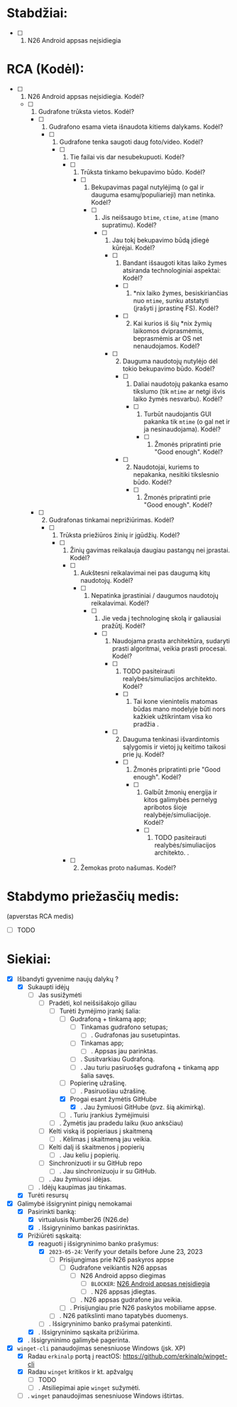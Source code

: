 # Stabdžiai:

  - [ ] 1. N26 Android appsas neįsidiegia
    <a id="N26-Android-appsas-neįsidiegia"></a>


# RCA (Kodėl):

  - [ ] 1. N26 Android appsas neįsidiegia.
        Kodėl?
    - [ ] 1. Gudrafone trūksta vietos.
          Kodėl?
      - [ ] 1. Gudrafono esama vieta išnaudota kitiems dalykams.
            Kodėl?
        - [ ] 1. Gudrafone tenka saugoti daug foto/video.
              Kodėl?
          - [ ] 1. Tie failai vis dar nesubekupuoti.
                Kodėl?
            - [ ] 1. Trūksta tinkamo bekupavimo būdo.
                  Kodėl?
              - [ ] 1. Bekupavimas pagal nutylėjimą (o gal ir dauguma esamų/populiarieji) man netinka.
                    Kodėl?
                - [ ] 1. Jis neišsaugo `btime`, `ctime`, `atime` (mano supratimu).
                      Kodėl?
                  - [ ] 1. Jau tokį bekupavimo būdą įdiegė kūrėjai.
                        Kodėl?
                    - [ ] 1. Bandant išsaugoti kitas laiko žymes atsiranda technologiniai aspektai:
                          Kodėl?
                      - [ ] 1. \*nix laiko žymes, besiskiriančias nuo `mtime`, sunku atstatyti (įrašyti į įprastinę FS).
                            Kodėl?
                      - [ ] 2. Kai kurios iš šių \*nix žymių laikomos dviprasmėmis, beprasmėmis ar OS net nenaudojamos.
                            Kodėl?
                    - [ ] 2. Dauguma naudotojų nutylėjo dėl tokio bekupavimo būdo.
                          Kodėl?
                      - [ ] 1. Daliai naudotojų pakanka esamo tikslumo (tik `mtime` ar netgi išvis laiko žymės nesvarbu).
                            Kodėl?
                        - [ ] 1. Turbūt naudojantis GUI pakanka tik `mtime` (o gal net ir ja nesinaudojama).
                              Kodėl?
                          - [ ] 1. Žmonės pripratinti prie "Good enough".
                                Kodėl?
                      - [ ] 2. Naudotojai, kuriems to nepakanka, nesitiki tikslesnio būdo.
                            Kodėl?
                        - [ ] 1. Žmonės pripratinti prie "Good enough".
                              Kodėl?
      - [ ] 2. Gudrafonas tinkamai neprižiūrimas.
            Kodėl?
        - [ ] 1. Trūksta priežiūros žinių ir įgūdžių.
              Kodėl?
          - [ ] 1. Žinių gavimas reikalauja daugiau pastangų nei įprastai.
                Kodėl?
            - [ ] 1. Aukštesni reikalavimai nei pas daugumą kitų naudotojų.
                  Kodėl?
              - [ ] 1. Nepatinka įprastiniai / daugumos naudotojų reikalavimai.
                    Kodėl?
                - [ ] 1. Jie veda į technologinę skolą ir galiausiai pražūtį.
                      Kodėl?
                  - [ ] 1. Naudojama prasta architektūra, sudaryti prasti algoritmai, veikia prasti procesai.
                        Kodėl?
                    - [ ] 1. TODO pasiteirauti realybės/simuliacijos architekto.
                          Kodėl?
                      - [ ] 1. Tai kone vienintelis matomas būdas mano modelyje būti nors kažkiek užtikrintam visa ko pradžia
                            .
                    - [ ] 2. Dauguma tenkinasi išvardintomis sąlygomis ir vietoj jų keitimo taikosi prie jų.
                          Kodėl?
                      - [ ] 1. Žmonės pripratinti prie "Good enough".
                            Kodėl?
                        - [ ] 1. Galbūt žmonių energija ir kitos galimybės pernelyg apribotos šioje realybėje/simuliacijoje.
                              Kodėl?
                          - [ ] 1. TODO pasiteirauti realybės/simuliacijos architekto.
                                .
            - [ ] 2. Žemokas proto našumas.
                  Kodėl?


# Stabdymo priežasčių medis:

(apverstas RCA medis)

 - [ ] TODO


# Siekiai:

  - [x] Išbandyti gyvenime naujų dalykų ?
    - [x] Sukaupti idėjų
      - [ ] Jas susižymėti
        - [ ] Pradėti, kol neišsišakojo giliau
          - [ ] Turėti žymėjimo įrankį šalia:
            - [ ] Gudrafoną + tinkamą app;
                - [ ] Tinkamas gudrafono setupas;
                  - [ ] . Gudrafonas jau susetupintas.
                - [ ] Tinkamas app;
                  - [ ] . Appsas jau parinktas.
                - [ ] . Susitvarkiau Gudrafoną.
              - [ ] . Jau turiu pasiruošęs gudrafoną + tinkamą app šalia savęs.
            - [ ] Popierinę užrašinę.
              - [ ] . Pasiruošiau užrašinę.
            - [x] Progai esant žymėtis GitHube
              - [x] . Jau žymiuosi GitHube (pvz. šią akimirką).
            - [ ] . Turiu įrankius žymėjimuisi
          - [ ] . Žymėtis jau pradedu laiku (kuo anksčiau)
        - [ ] Kelti viską iš popieriaus į skaitmeną
          - [ ] . Kėlimas į skaitmeną jau veikia.
        - [ ] Kelti dalį iš skaitmenos į popierių
          - [ ] . Jau keliu į popierių.
        - [ ] Sinchronizuoti ir su GitHub repo
          - [ ] . Jau sinchronizuoju ir su GitHub.
        - [ ] . Jau žymiuosi idėjas.
      - [ ] . Idėjų kaupimas jau tinkamas.
    - [x] Turėti resursų

  - [x] Galimybė išsigrynint pinigų nemokamai
    - [x] Pasirinkti banką:
      - [x] virtualusis Number26 (N26.de)
      - [x] . Išsigryninimo bankas pasirinktas.
    - [x] Prižiūrėti sąskaitą:
      - [x] reaguoti į išsigryninimo banko prašymus:
        - [x] `2023-05-24`: Verify your details before June 23, 2023
          - [ ] Prisijungimas prie N26 paskyros appse
            - [ ] Gudrafone veikiantis N26 appsas
              - [ ] N26 Android appso diegimas
                - [ ] `BLOCKER`: [N26 Android appsas neįsidiegia](#N26-Android-appsas-neįsidiegia)
                - [ ] . N26 appsas įdiegtas.
              - [ ] . N26 appsas gudrafone jau veikia.
            - [ ] . Prisijungiau prie N26 paskytos mobiliame appse.
          - [ ] . N26 patikslinti mano tapatybės duomenys.
        - [ ] . Išsigryninimo banko prašymai patenkinti.
      - [x] . Išsigryninimo sąskaita prižiūrima.
    - [x] . Išsigryninimo galimybė pagerinta.

  - [x] `winget-cli` panaudojimas senesniuose Windows (įsk. XP)
    - [x] Radau `erkinalp` portą į reactOS:
          https://github.com/erkinalp/winget-cli
    - [x] Radau `winget` kritikos ir kt. apžvalgų
      - [ ] TODO
      - [ ] . Atsiliepimai apie `winget` sužymėti.
    - [ ] . `winget` panaudojimas senesniuose Windows ištirtas.

